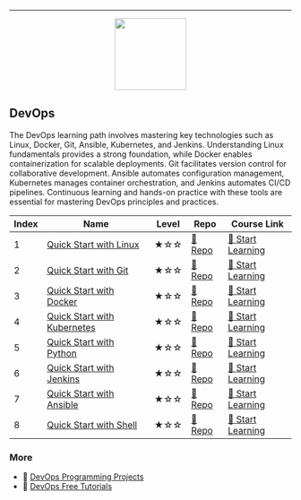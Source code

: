 
---

<div align="center">
<img width="128px" src="https://file.labex.io/path/a3Od9y18p0bV.png">
</div>

## DevOps

The DevOps learning path involves mastering key technologies such as Linux, Docker, Git, Ansible, Kubernetes, and Jenkins. Understanding Linux fundamentals provides a strong foundation, while Docker enables containerization for scalable deployments. Git facilitates version control for collaborative development. Ansible automates configuration management, Kubernetes manages container orchestration, and Jenkins automates CI/CD pipelines. Continuous learning and hands-on practice with these tools are essential for mastering DevOps principles and practices.

|   Index | Name                                                        | Level   | Repo                                                                | Course Link                                                              |
|---------|-------------------------------------------------------------|---------|---------------------------------------------------------------------|--------------------------------------------------------------------------|
|       1 | [Quick Start with Linux](#quick-start-with-linux)           | ★☆☆     | [🔗 Repo](https://github.com/labex-labs/quick-start-with-linux)      | [🚀 Start Learning](https://labex.io/courses/quick-start-with-linux)      |
|       2 | [Quick Start with Git](#quick-start-with-git)               | ★☆☆     | [🔗 Repo](https://github.com/labex-labs/quick-start-with-git)        | [🚀 Start Learning](https://labex.io/courses/quick-start-with-git)        |
|       3 | [Quick Start with Docker](#quick-start-with-docker)         | ★☆☆     | [🔗 Repo](https://github.com/labex-labs/quick-start-with-docker)     | [🚀 Start Learning](https://labex.io/courses/quick-start-with-docker)     |
|       4 | [Quick Start with Kubernetes](#quick-start-with-kubernetes) | ★☆☆     | [🔗 Repo](https://github.com/labex-labs/quick-start-with-kubernetes) | [🚀 Start Learning](https://labex.io/courses/quick-start-with-kubernetes) |
|       5 | [Quick Start with Python](#quick-start-with-python)         | ★☆☆     | [🔗 Repo](https://github.com/labex-labs/quick-start-with-python)     | [🚀 Start Learning](https://labex.io/courses/quick-start-with-python)     |
|       6 | [Quick Start with Jenkins](#quick-start-with-jenkins)       | ★☆☆     | [🔗 Repo](https://github.com/labex-labs/quick-start-with-jenkins)    | [🚀 Start Learning](https://labex.io/courses/quick-start-with-jenkins)    |
|       7 | [Quick Start with Ansible](#quick-start-with-ansible)       | ★☆☆     | [🔗 Repo](https://github.com/labex-labs/quick-start-with-ansible)    | [🚀 Start Learning](https://labex.io/courses/quick-start-with-ansible)    |
|       8 | [Quick Start with Shell](#quick-start-with-shell)           | ★☆☆     | [🔗 Repo](https://github.com/labex-labs/quick-start-with-shell)      | [🚀 Start Learning](https://labex.io/courses/quick-start-with-shell)      |

### More

- 🔗 [DevOps Programming Projects](https://github.com/labex-labs/awesome-programming-projects?tab=readme-ov-file#devops)
- 🔗 [DevOps Free Tutorials](https://github.com/labex-labs/devops-free-tutorials)

